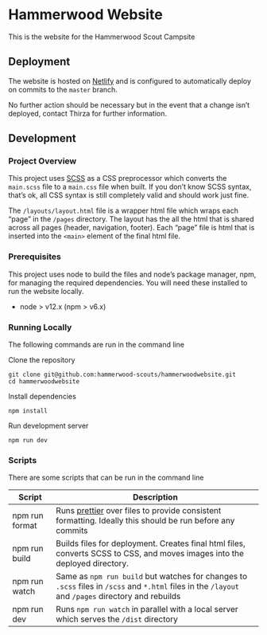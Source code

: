 # Hammerwood Website

This is the website for the Hammerwood Scout Campsite

## Deployment

The website is hosted on [Netlify](https://netlify.app/) and is configured to automatically deploy on commits to the `master` branch.

No further action should be necessary but in the event that a change isn’t deployed, contact Thirza for further information.

## Development

### Project Overview

This project uses [SCSS](https://sass-lang.com/) as a CSS preprocessor which converts the `main.scss` file to a `main.css` file when built. If you don’t know SCSS syntax, that’s ok, all CSS syntax is still completely valid and should work just fine.

The `/layouts/layout.html` file is a wrapper html file which wraps each “page” in the `/pages` directory. The layout has the all the html that is shared across all pages (header, navigation, footer). Each “page” file is html that is inserted into the `<main>` element of the final html file.

### Prerequisites

This project uses node to build the files and node’s package manager, npm, for managing the required dependencies. You will need these installed to run the website locally.

- node > v12.x (npm > v6.x)

### Running Locally

The following commands are run in the command line

Clone the repository

```
git clone git@github.com:hammerwood-scouts/hammerwoodwebsite.git
cd hammerwoodwebsite
```

Install dependencies

```
npm install
```

Run development server

```
npm run dev
```

### Scripts

There are some scripts that can be run in the command line

| Script         | Description                                                                                                                                         |
| -------------- | --------------------------------------------------------------------------------------------------------------------------------------------------- |
| npm run format | Runs [prettier](https://prettier.io/) over files to provide consistent formatting. Ideally this should be run before any commits                    |
| npm run build  | Builds files for deployment. Creates final html files, converts SCSS to CSS, and moves images into the deployed directory.                          |
| npm run watch  | Same as `npm run build` but watches for changes to `.scss` files in `/scss` and `*.html` files in the `/layout` and `/pages` directory and rebuilds |
| npm run dev    | Runs `npm run watch` in parallel with a local server which serves the `/dist` directory                                                             |
